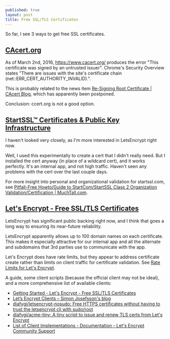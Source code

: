 ```yaml
---
published: true
layout: post
title: Free SSL/TLS Certificates
---
```




So far, I see 3 ways to get free SSL certificates.

## [CAcert.org](http://www.cacert.org/)

As of March 2nd, 2016, https://www.cacert.org/ produces the error "This certificate was signed by an untrusted issuer". Chrome's Security Overview states "There are issues with the site's certificate chain (net::ERR_CERT_AUTHORITY_INVALID).".

This is probably related to the news item [Re-Signing Root Certificate | CAcert Blog](http://blog.cacert.org/2015/12/re-signing-root-certificate/), which has apparently been postponed.

Conclusion: ccert.org is not a good option.


## [StartSSL™ Certificates & Public Key Infrastructure](https://www.startssl.com/Support?v=39)

I haven't looked very closely, as I'm more interested in LetsEncrypt right now.

Well, I used this experimentally to create a cert that I didn't really need. But I installed the cert anyway (in place of a wildcard cert), and it works perfectly. It's an internal app, and not high traffic. Haven't seen any problems with the cert over the last couple days.

For more insight into personal and organizational validation for startssl.com, see [Pitfall-Free Howto/Guide to StartCom/StartSSL Class 2 Organization Validation/Certification | MuchTall.com](https://www.muchtall.com/2013/05/22/pitfall-free-howto-guide-to-startcom-startssl-class-2-organization-validation-certification/).


## [Let's Encrypt - Free SSL/TLS Certificates](https://letsencrypt.org/)

LetsEncrypt has significant public backing right now, and I think that goes a long way to ensuring its near-future reliability.

LetsEncrypt apparently allows up to 100 domain names on each certificate. This makes it especially attractive for our internal app and all the alternate and subdomains that 3rd parties use to communicate with the app.

Let's Encrypt does have rate limits, but they appear to address certificate create rather than limits on client traffic for certificate validation. See [Rate Limits for Let's Encrypt](https://community.letsencrypt.org/t/rate-limits-for-lets-encrypt/6769).

A guide, some client scripts (because the official client may not be ideal), and a more comprehensive list of available clients:

* [Getting Started - Let's Encrypt - Free SSL/TLS Certificates](https://letsencrypt.org/getting-started/)
* [Let’s Encrypt Clients – Simon Josefsson's blog](https://blog.josefsson.org/2015/12/17/lets-encrypt-clients/)
* [diafygi/letsencrypt-nosudo: Free HTTPS certificates without having to trust the letsencrypt cli with sudo/root](https://github.com/diafygi/letsencrypt-nosudo)
* [diafygi/acme-tiny: A tiny script to issue and renew TLS certs from Let's Encrypt](https://github.com/diafygi/acme-tiny/)
* [List of Client Implementations - Documentation - Let's Encrypt Community Support](https://community.letsencrypt.org/t/list-of-client-implementations/2103)
